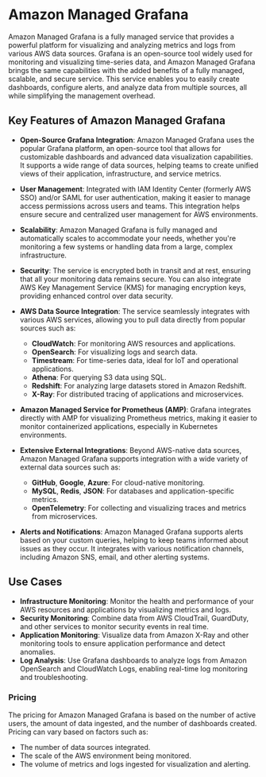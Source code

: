 # Amazon Managed Grafana

Amazon Managed Grafana is a fully managed service that provides a powerful platform for visualizing and analyzing metrics and logs from various AWS data sources. Grafana is an open-source tool widely used for monitoring and visualizing time-series data, and Amazon Managed Grafana brings the same capabilities with the added benefits of a fully managed, scalable, and secure service. This service enables you to easily create dashboards, configure alerts, and analyze data from multiple sources, all while simplifying the management overhead.

## Key Features of Amazon Managed Grafana
- **Open-Source Grafana Integration**: Amazon Managed Grafana uses the popular Grafana platform, an open-source tool that allows for customizable dashboards and advanced data visualization capabilities. It supports a wide range of data sources, helping teams to create unified views of their application, infrastructure, and service metrics.
  
- **User Management**: Integrated with IAM Identity Center (formerly AWS SSO) and/or SAML for user authentication, making it easier to manage access permissions across users and teams. This integration helps ensure secure and centralized user management for AWS environments.

- **Scalability**: Amazon Managed Grafana is fully managed and automatically scales to accommodate your needs, whether you're monitoring a few systems or handling data from a large, complex infrastructure.

- **Security**: The service is encrypted both in transit and at rest, ensuring that all your monitoring data remains secure. You can also integrate AWS Key Management Service (KMS) for managing encryption keys, providing enhanced control over data security.

- **AWS Data Source Integration**: The service seamlessly integrates with various AWS services, allowing you to pull data directly from popular sources such as:
  - **CloudWatch**: For monitoring AWS resources and applications.
  - **OpenSearch**: For visualizing logs and search data.
  - **Timestream**: For time-series data, ideal for IoT and operational applications.
  - **Athena**: For querying S3 data using SQL.
  - **Redshift**: For analyzing large datasets stored in Amazon Redshift.
  - **X-Ray**: For distributed tracing of applications and microservices.

- **Amazon Managed Service for Prometheus (AMP)**: Grafana integrates directly with AMP for visualizing Prometheus metrics, making it easier to monitor containerized applications, especially in Kubernetes environments.

- **Extensive External Integrations**: Beyond AWS-native data sources, Amazon Managed Grafana supports integration with a wide variety of external data sources such as:
  - **GitHub**, **Google**, **Azure**: For cloud-native monitoring.
  - **MySQL**, **Redis**, **JSON**: For databases and application-specific metrics.
  - **OpenTelemetry**: For collecting and visualizing traces and metrics from microservices.

- **Alerts and Notifications**: Amazon Managed Grafana supports alerts based on your custom queries, helping to keep teams informed about issues as they occur. It integrates with various notification channels, including Amazon SNS, email, and other alerting systems.

## Use Cases
- **Infrastructure Monitoring**: Monitor the health and performance of your AWS resources and applications by visualizing metrics and logs.
- **Security Monitoring**: Combine data from AWS CloudTrail, GuardDuty, and other services to monitor security events in real time.
- **Application Monitoring**: Visualize data from Amazon X-Ray and other monitoring tools to ensure application performance and detect anomalies.
- **Log Analysis**: Use Grafana dashboards to analyze logs from Amazon OpenSearch and CloudWatch Logs, enabling real-time log monitoring and troubleshooting.

### Pricing
The pricing for Amazon Managed Grafana is based on the number of active users, the amount of data ingested, and the number of dashboards created. Pricing can vary based on factors such as:
- The number of data sources integrated.
- The scale of the AWS environment being monitored.
- The volume of metrics and logs ingested for visualization and alerting.
